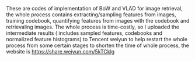 These are codes of implementation of BoW and VLAD for image retrieval,
the whole process contains extracting/sampling features from images, training codebook, quantifying features from
images with the codebook and retrievaling images. The whole process is time-costly, so I uploaded the intermediate results (
includes sampled features, codebooks and normalized feature histograms) to Tencent weiyun to help restart the whole process from some certain stages to shorten the
time of whole process, the website is
https://share.weiyun.com/5kTCklg
